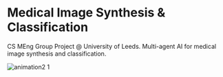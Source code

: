 # Medical Image Synthesis & Classification

CS MEng Group Project @ University of Leeds. Multi-agent AI for medical image synthesis and classification.

![animation2 1](https://github.com/user-attachments/assets/57b4e1b0-420c-49f4-8a74-7d0b5f0f4a26)
